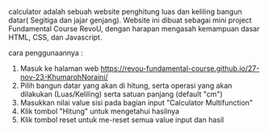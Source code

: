 calculator adalah sebuah website penghitung luas dan keliling bangun datar( Segitiga dan jajar genjang). Website ini dibuat sebagai mini project
Fundamental Course RevoU, dengan harapan mengasah kemampuan dasar HTML, CSS, dan Javascript.

cara penggunaannya :
1. Masuk ke halaman web https://revou-fundamental-course.github.io/27-nov-23-KhumarohNoraini/
2. Pilih bangun datar yang akan di hitung, serta operasi yang akan dilakukan (Luas/Keliling) serta satuan panjang (default "cm")
3. Masukkan nilai value sisi pada bagian input "Calculator Multifunction"
4. Klik tombol "Hitung" untuk mengetahui hasilnya
5. Klik tombol reset untuk me-reset semua value input dan hasil
